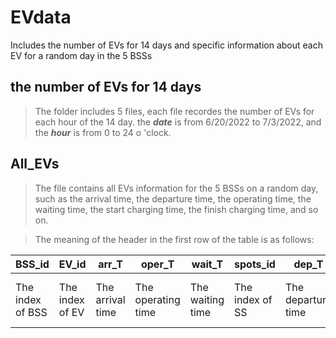 # EVdata
Includes the number of EVs for 14 days and specific information about each EV for a random day in the 5 BSSs


## the number of EVs for 14 days
> The folder includes 5 files, each file recordes the number of EVs for each hour of the 14 day.
the ***date*** is from 6/20/2022 to 7/3/2022, and the ***hour*** is from 0 to 24 o 'clock.


## All_EVs
> The file contains all EVs information for the 5 BSSs on a random day, such as the arrival time, the departure time, the operating time, the waiting time, the start charging time, the finish charging time, and so on.

> The meaning of the header in the first row of the table is as follows:

BSS_id | EV_id | arr_T | oper_T | wait_T | spots_id | dep_T | charger_id | start_T | finish_T | SOC | SOH | load_ratio|
------ | ------ | ------ | ------ |------ |------ |------ |------ |------ |------ |------ |------|------
The index of BSS | The index of EV | The arrival time | The operating time | The waiting time | The index of SS | The departure time | The index of charger | The start charging time | The finish charging time | State of Charge | State of Health | load|
